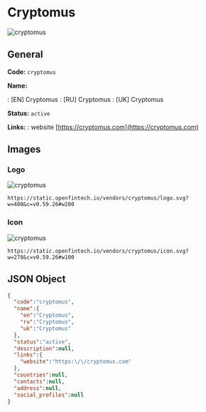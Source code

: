 
# Cryptomus 
![cryptomus](https://static.openfintech.io/vendors/cryptomus/logo.svg?w=400&c=v0.59.26#w200)  

## General 
 
**Code:** `cryptomus` 
 
**Name:** 
 
:	[EN] Cryptomus 
:	[RU] Cryptomus 
:	[UK] Cryptomus 
 
**Status:** `active` 
 
**Links:** 
: website [https://cryptomus.com](https://cryptomus.com) 
 

## Images 

### Logo 
 
![cryptomus](https://static.openfintech.io/vendors/cryptomus/logo.svg?w=400&c=v0.59.26#w200)  

```
https://static.openfintech.io/vendors/cryptomus/logo.svg?w=400&c=v0.59.26#w200
```  

### Icon 
 
![cryptomus](https://static.openfintech.io/vendors/cryptomus/icon.svg?w=278&c=v0.59.26#w100)  

```
https://static.openfintech.io/vendors/cryptomus/icon.svg?w=278&c=v0.59.26#w100
```  

## JSON Object 

```json
{
  "code":"cryptomus",
  "name":{
    "en":"Cryptomus",
    "ru":"Cryptomus",
    "uk":"Cryptomus"
  },
  "status":"active",
  "description":null,
  "links":{
    "website":"https:\/\/cryptomus.com"
  },
  "countries":null,
  "contacts":null,
  "address":null,
  "social_profiles":null
}
```  
